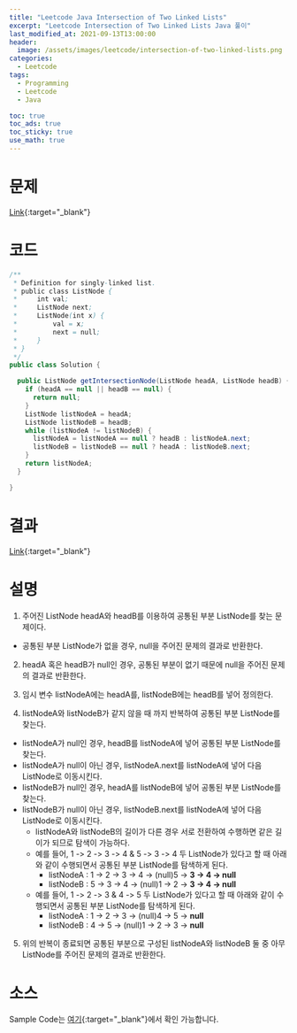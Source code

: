 ```yaml
---
title: "Leetcode Java Intersection of Two Linked Lists"
excerpt: "Leetcode Intersection of Two Linked Lists Java 풀이"
last_modified_at: 2021-09-13T13:00:00
header:
  image: /assets/images/leetcode/intersection-of-two-linked-lists.png
categories:
  - Leetcode
tags:
  - Programming
  - Leetcode
  - Java

toc: true
toc_ads: true
toc_sticky: true
use_math: true
---
```

# 문제
[Link](https://leetcode.com/problems/intersection-of-two-linked-lists/){:target="_blank"}

# 코드
```java
/**
 * Definition for singly-linked list.
 * public class ListNode {
 *     int val;
 *     ListNode next;
 *     ListNode(int x) {
 *         val = x;
 *         next = null;
 *     }
 * }
 */
public class Solution {

  public ListNode getIntersectionNode(ListNode headA, ListNode headB) {
    if (headA == null || headB == null) {
      return null;
    }
    ListNode listNodeA = headA;
    ListNode listNodeB = headB;
    while (listNodeA != listNodeB) {
      listNodeA = listNodeA == null ? headB : listNodeA.next;
      listNodeB = listNodeB == null ? headA : listNodeB.next;
    }
    return listNodeA;
  }

}
```

# 결과
[Link](https://leetcode.com/submissions/detail/553983942/){:target="_blank"}

# 설명
1. 주어진 ListNode headA와 headB를 이용하여 공통된 부분 ListNode를 찾는 문제이다.
- 공통된 부분 ListNode가 없을 경우, null을 주어진 문제의 결과로 반환한다.

2. headA 혹은 headB가 null인 경우, 공통된 부분이 없기 때문에 null을 주어진 문제의 결과로 반환한다.

3. 임시 변수 listNodeA에는 headA를, listNodeB에는 headB를 넣어 정의한다.

4. listNodeA와 listNodeB가 같지 않을 때 까지 반복하여 공통된 부분 ListNode를 찾는다.
- listNodeA가 null인 경우, headB를 listNodeA에 넣어 공통된 부분 ListNode를 찾는다.
- listNodeA가 null이 아닌 경우, listNodeA.next를 listNodeA에 넣어 다음 ListNode로 이동시킨다.
- listNodeB가 null인 경우, headA를 listNodeB에 넣어 공통된 부분 ListNode를 찾는다.
- listNodeB가 null이 아닌 경우, listNodeB.next를 listNodeA에 넣어 다음 ListNode로 이동시킨다.
  - listNodeA와 listNodeB의 길이가 다른 경우 서로 전환하여 수행하면 같은 길이가 되므로 탐색이 가능하다.
  - 예를 들어, 1 -> 2 -> 3 -> 4 & 5 -> 3 -> 4 두 ListNode가 있다고 할 때 아래와 같이 수행되면서 공통된 부분 ListNode를 탐색하게 된다.
    - listNodeA : 1 -> 2 -> 3 -> 4 -> (null)5 -> <b>3 -> 4 -> null</b>
    - listNodeB : 5 -> 3 -> 4 -> (null)1 -> 2 -> <b>3 -> 4 -> null</b>
  - 예를 들어, 1 -> 2 -> 3 & 4 -> 5 두 ListNode가 있다고 할 때 아래와 같이 수행되면서 공통된 부분 ListNode를 탐색하게 된다.
    - listNodeA : 1 -> 2 -> 3 -> (null)4 -> 5 -> <b>null</b>
    - listNodeB : 4 -> 5 -> (null)1 -> 2 -> 3 -> <b>null</b>

5. 위의 반복이 종료되면 공통된 부분으로 구성된 listNodeA와 listNodeB 둘 중 아무 ListNode를 주어진 문제의 결과로 반환한다.

# 소스
Sample Code는 [여기](https://github.com/GracefulSoul/leetcode/blob/master/src/main/java/gracefulsoul/problems/IntersectionOfTwoLinkedLists.java){:target="_blank"}에서 확인 가능합니다.